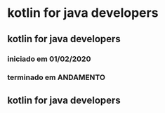 # kotlin for java developers
## kotlin for java developers
### iniciado em 01/02/2020
### terminado em ANDAMENTO

## kotlin for java developers



